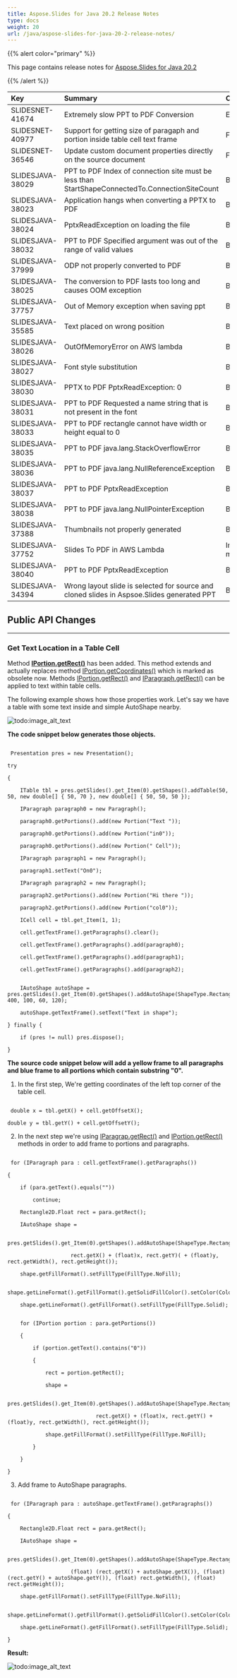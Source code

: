 ```yaml
---
title: Aspose.Slides for Java 20.2 Release Notes
type: docs
weight: 20
url: /java/aspose-slides-for-java-20-2-release-notes/
---
```


{{% alert color="primary" %}} 

This page contains release notes for [Aspose.Slides for Java 20.2](https://repository.aspose.com/repo/com/aspose/aspose-slides/20.2/)

{{% /alert %}} 

|**Key**|**Summary**|**Category**|
| :- | :- | :- |
|SLIDESNET-41674|Extremely slow PPT to PDF Conversion|Enhancement|
|SLIDESNET-40977|Support for getting size of paragaph and portion inside table cell text frame|Feature|
|SLIDESNET-36546|Update custom document properties directly on the source document|Feature|
|SLIDESJAVA-38029|PPT to PDF Index of connection site must be less than StartShapeConnectedTo.ConnectionSiteCount|Bug|
|SLIDESJAVA-38023|Application hangs when converting a PPTX to PDF|Bug|
|SLIDESJAVA-38024|PptxReadException on loading the file|Bug|
|SLIDESJAVA-38032|PPT to PDF Specified argument was out of the range of valid values|Bug|
|SLIDESJAVA-37999|ODP not properly converted to PDF|Bug|
|SLIDESJAVA-38025|The conversion to PDF lasts too long and causes OOM exception|Bug|
|SLIDESJAVA-37757|Out of Memory exception when saving ppt|Bug|
|SLIDESJAVA-35585|Text placed on wrong position|Bug|
|SLIDESJAVA-38026|OutOfMemoryError on AWS lambda|Bug|
|SLIDESJAVA-38027|Font style substitution|Bug|
|SLIDESJAVA-38030|PPTX to PDF PptxReadException: 0|Bug|
|SLIDESJAVA-38031|PPT to PDF Requested a name string that is not present in the font|Bug|
|SLIDESJAVA-38033|PPT to PDF rectangle cannot have width or height equal to 0|Bug|
|SLIDESJAVA-38035|PPT to PDF java.lang.StackOverflowError|Bug|
|SLIDESJAVA-38036|PPT to PDF java.lang.NullReferenceException|Bug|
|SLIDESJAVA-38037|PPT to PDF PptxReadException|Bug|
|SLIDESJAVA-38038|PPT to PDF java.lang.NullPointerException|Bug|
|SLIDESJAVA-37388|Thumbnails not properly generated|Bug|
|SLIDESJAVA-37752|Slides To PDF in AWS Lambda|Image is missing|Bug|
|SLIDESJAVA-38040|PPT to PDF PptxReadException|Bug|
|SLIDESJAVA-34394|Wrong layout slide is selected for source and cloned slides in Aspsoe.Slides generated PPT|Bug|
## **Public API Changes**
-----
### **Get Text Location in a Table Cell**
Method [**IPortion.getRect()**](https://apireference.aspose.com/java/slides/com.aspose.slides/IPortion#getRect--) has been added.
This method extends and actually replaces method [IPortion.getCoordinates()](https://apireference.aspose.com/java/slides/com.aspose.slides/IPortion#getCoordinates--) which is marked as obsolete now.
Methods [IPortion.getRect()](https://apireference.aspose.com/java/slides/com.aspose.slides/IPortion#getRect--) 
and [IParagraph.getRect()](https://apireference.aspose.com/java/slides/com.aspose.slides/IParagraph#getRect--) 
can be applied to text within table cells.

The following example shows how those properties work.
Let's say we have a table with some text inside and simple AutoShape nearby.

![todo:image_alt_text](aspose-slides-for-java-20-2-release-notes_1.png)

**The code snippet below generates those objects.**

```

 Presentation pres = new Presentation();

try

{

    ITable tbl = pres.getSlides().get_Item(0).getShapes().addTable(50, 50, new double[] { 50, 70 }, new double[] { 50, 50, 50 });

    IParagraph paragraph0 = new Paragraph();

    paragraph0.getPortions().add(new Portion("Text "));

    paragraph0.getPortions().add(new Portion("in0"));

    paragraph0.getPortions().add(new Portion(" Cell"));

    IParagraph paragraph1 = new Paragraph();

    paragraph1.setText("On0");

    IParagraph paragraph2 = new Paragraph();

    paragraph2.getPortions().add(new Portion("Hi there "));

    paragraph2.getPortions().add(new Portion("col0"));

    ICell cell = tbl.get_Item(1, 1);

    cell.getTextFrame().getParagraphs().clear();

    cell.getTextFrame().getParagraphs().add(paragraph0);

    cell.getTextFrame().getParagraphs().add(paragraph1);

    cell.getTextFrame().getParagraphs().add(paragraph2);


    IAutoShape autoShape = pres.getSlides().get_Item(0).getShapes().addAutoShape(ShapeType.Rectangle, 400, 100, 60, 120);

    autoShape.getTextFrame().setText("Text in shape");

} finally {

    if (pres != null) pres.dispose();

}

```

**The source code snippet below will add a yellow frame to all paragraphs and blue frame to all portions which contain substring "0".**

1) In the first step, We're getting coordinates of the left top corner of the table cell.

```

 double x = tbl.getX() + cell.getOffsetX();

double y = tbl.getY() + cell.getOffsetY();

```

2) In the next step we're using [IParagrap.getRect()](https://apireference.aspose.com/java/slides/com.aspose.slides/IParagraph#getRect--) and [IPortion.getRect()](https://apireference.aspose.com/java/slides/com.aspose.slides/IPortion#getRect--) methods in order to add frame to portions and paragraphs.

```

 for (IParagraph para : cell.getTextFrame().getParagraphs())

{

    if (para.getText().equals(""))

        continue;

    Rectangle2D.Float rect = para.getRect();

    IAutoShape shape =

            pres.getSlides().get_Item(0).getShapes().addAutoShape(ShapeType.Rectangle,

                    rect.getX() + (float)x, rect.getY)( + (float)y, rect.getWidth(), rect.getHeight());

    shape.getFillFormat().setFillType(FillType.NoFill);

    shape.getLineFormat().getFillFormat().getSolidFillColor().setColor(Color.YELLOW);

    shape.getLineFormat().getFillFormat().setFillType(FillType.Solid);


    for (IPortion portion : para.getPortions())

    {

        if (portion.getText().contains("0"))

        {

            rect = portion.getRect();

            shape =

                    pres.getSlides().get_Item(0).getShapes().addAutoShape(ShapeType.Rectangle,

                            rect.getX() + (float)x, rect.getY() + (float)y, rect.getWidth(), rect.getHeight());

            shape.getFillFormat().setFillType(FillType.NoFill);

        }

    }

}

```

3) Add frame to AutoShape paragraphs.

```

 for (IParagraph para : autoShape.getTextFrame().getParagraphs())

{

    Rectangle2D.Float rect = para.getRect();

    IAutoShape shape =

            pres.getSlides().get_Item(0).getShapes().addAutoShape(ShapeType.Rectangle, 

                    (float) (rect.getX() + autoShape.getX()), (float) (rect.getY() + autoShape.getY()), (float) rect.getWidth(), (float) rect.getHeight());

    shape.getFillFormat().setFillType(FillType.NoFill);

    shape.getLineFormat().getFillFormat().getSolidFillColor().setColor(Color.YELLOW);

    shape.getLineFormat().getFillFormat().setFillType(FillType.Solid);

}

```

**Result:**

![todo:image_alt_text](aspose-slides-for-java-20-2-release-notes_2.png)


